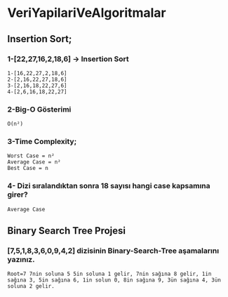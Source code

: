 # VeriYapilariVeAlgoritmalar

## Insertion Sort;

### 1-[22,27,16,2,18,6] -> Insertion Sort
	1-[16,22,27,2,18,6]
	2-[2,16,22,27,18,6]
	3-[2,16,18,22,27,6]
	4-[2,6,16,18,22,27]

### 2-Big-O Gösterimi
	O(n²)
### 3-Time Complexity;
	Worst Case = n²
	Average Case = n²
	Best Case = n
### 4- Dizi sıralandıktan sonra 18 sayısı hangi case kapsamına girer?
	Average Case




## Binary Search Tree Projesi
### [7,5,1,8,3,6,0,9,4,2] dizisinin Binary-Search-Tree aşamalarını yazınız.
	Root=7 7nin soluna 5 5in soluna 1 gelir, 7nin sağına 8 gelir, 1in sağına 3, 5in sağına 6, 1in solun 0, 8in sağına 9, 3ün sağına 4, 3ün soluna 2 gelir.
